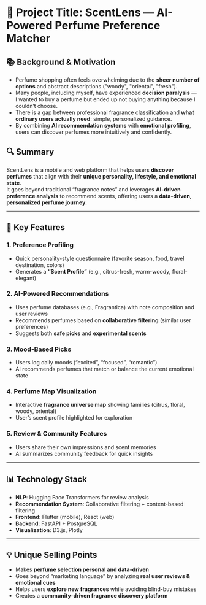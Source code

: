 # 🧠 Project Title: **ScentLens — AI-Powered Perfume Preference Matcher**

## 📚 Background & Motivation  
- Perfume shopping often feels overwhelming due to the **sheer number of options** and abstract descriptions ("woody", "oriental", "fresh").  
- Many people, including myself, have experienced **decision paralysis** — I wanted to buy a perfume but ended up not buying anything because I couldn’t choose.  
- There is a gap between professional fragrance classification and **what ordinary users actually need**: simple, personalized guidance.  
- By combining **AI recommendation systems** with **emotional profiling**, users can discover perfumes more intuitively and confidently.  


## 🔍 Summary  
ScentLens is a mobile and web platform that helps users **discover perfumes** that align with their **unique personality, lifestyle, and emotional state**.  
It goes beyond traditional “fragrance notes” and leverages **AI-driven preference analysis** to recommend scents, offering users a **data-driven, personalized perfume journey**.  

---

## 🎯 Key Features  

### 1. Preference Profiling  
- Quick personality-style questionnaire (favorite season, food, travel destination, colors)  
- Generates a **“Scent Profile”** (e.g., citrus-fresh, warm-woody, floral-elegant)  

### 2. AI-Powered Recommendations  
- Uses perfume databases (e.g., Fragrantica) with note composition and user reviews  
- Recommends perfumes based on **collaborative filtering** (similar user preferences)  
- Suggests both **safe picks** and **experimental scents**  

### 3. Mood-Based Picks  
- Users log daily moods (“excited”, “focused”, “romantic”)  
- AI recommends perfumes that match or balance the current emotional state  

### 4. Perfume Map Visualization  
- Interactive **fragrance universe map** showing families (citrus, floral, woody, oriental)  
- User’s scent profile highlighted for exploration  

### 5. Review & Community Features  
- Users share their own impressions and scent memories  
- AI summarizes community feedback for quick insights  

---

## 📊 Technology Stack  
- **NLP**: Hugging Face Transformers for review analysis  
- **Recommendation System**: Collaborative filtering + content-based filtering  
- **Frontend**: Flutter (mobile), React (web)  
- **Backend**: FastAPI + PostgreSQL  
- **Visualization**: D3.js, Plotly  

---

## 💡 Unique Selling Points  
- Makes **perfume selection personal and data-driven**  
- Goes beyond “marketing language” by analyzing **real user reviews & emotional cues**  
- Helps users **explore new fragrances** while avoiding blind-buy mistakes  
- Creates a **community-driven fragrance discovery platform**  
